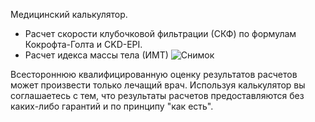 Медицинский калькулятор.
- Расчет скорости клубочковой фильтрации (СКФ) по формулам Кокрофта-Голта и CKD-EPI.
- Расчет идекса массы тела (ИМТ)
![Снимок](https://user-images.githubusercontent.com/100441965/203015548-0665d507-8cd1-4f6e-8bd9-0b441399e77c.JPG)

Всестороннюю квалифицированную оценку результатов расчетов может произвести только лечащий врач.
Используя калькулятор вы соглашаетесь с тем, что результаты расчетов предоставляются без каких-либо гарантий и по принципу "как есть".
